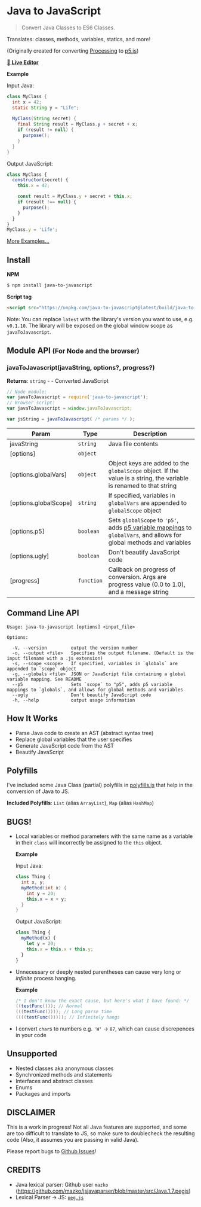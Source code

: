 # Java to JavaScript
> Convert Java Classes to ES6 Classes.

Translates: classes, methods, variables, statics, and more!

(Originally created for converting [Processing](https://processing.org/) to [p5.js](https://p5js.org/))

[🔗 __Live Editor__](https://wyattades.github.io/java-to-javascript/)

__Example__

Input Java:
```java
class MyClass {
  int x = 42;
  static String y = "Life";
  
  MyClass(String secret) {
    final String result = MyClass.y + secret + x;
    if (result != null) {
      purpose();
    }
  }
}
```
Output JavaScript:
```javascript
class MyClass {
  constructor(secret) {
    this.x = 42;

    const result = MyClass.y + secret + this.x;
    if (result !== null) {
      purpose();
    }
  }
}
MyClass.y = 'Life';
```
[More Examples...](./examples)

## Install
__NPM__
```bash
$ npm install java-to-javascript
```
__Script tag__
```html
<script src="https://unpkg.com/java-to-javascript@latest/build/java-to-javascript.min.js"></script>
```
Note: You can replace `latest` with the library's version you want to use, e.g. `v0.1.10`. The library will be exposed on the global window scope as `javaToJavascript`.

## Module API <small>(For Node and the browser)</small>

### javaToJavascript(javaString, options?, progress?)
**Returns**: <code>string</code> - - Converted JavaScript  

```js
// Node module:
var javaToJavascript = require('java-to-javascript');
// Browser script:
var javaToJavascript = window.javaToJavascript;

var jsString = javaToJavascript( /* params */ );
```

| Param | Type | Description |
| --- | --- | --- |
| javaString | <code>string</code> | Java file contents |
| [options] | <code>object</code> |  |
| [options.globalVars] | <code>object</code> | Object keys are added to the `globalScope` object.  If the value is a string, the variable is renamed to that string |
| [options.globalScope] | <code>string</code> | If specified, variables in `globalVars` are appended to `globalScope` object |
| [options.p5] | <code>boolean</code> | Sets `globalScope` to `'p5'`, adds [p5 variable mappings](./p5_globals.js) to `globalVars`, and allows for global methods and variables |
| [options.ugly] | <code>boolean</code> | Don't beautify JavaScript code |
| [progress] | <code>function</code> | Callback on progress of conversion. Args are progress value (0.0 to 1.0), and a message string |

## Command Line API
```
Usage: java-to-javascript [options] <input_file>

Options:

  -V, --version         output the version number
  -o, --output <file>   Specifies the output filename. (Default is the input filename with a .js extension)
  -s, --scope <scope>   If specified, variables in `globals` are appended to `scope` object
  -g, --globals <file>  JSON or JavaScript file containing a global variable mapping. See README
  --p5                  Sets `scope` to "p5", adds p5 variable mappings to `globals`, and allows for global methods and variables
  --ugly                Don't beautify JavaScript code
  -h, --help            output usage information
```

## How It Works
- Parse Java code to create an AST (abstract syntax tree) 
- Replace global variables that the user specifies
- Generate JavaScript code from the AST
- Beautify JavaScript

## Polyfills
I've included some Java Class (partial) polyfills in [polyfills.js](./polyfills.js) that help in the conversion of Java to JS.

__Included Polyfills__: `List` (alias `ArrayList`), `Map` (alias `HashMap`)

## BUGS!
- Local variables or method parameters with the same name as a variable in their `class` will incorrectly be assigned to the `this` object.
  
  __Example__

  Input Java:
  ```java
  class Thing {
    int x, y;
    myMethod(int x) {
      int y = 20;
      this.x = x + y;
    }
  }
  ```
  Output JavaScript:
  ```javascript
  class Thing {
    myMethod(x) {
      let y = 20;
      this.x = this.x + this.y;
    }
  }
  ```

- Unnecessary or deeply nested parentheses can cause very long or *infinite* process hanging.
  
  __Example__
  ```java
  /* I don't know the exact cause, but here's what I have found: */
  ((testFunc())); // Normal
  (((testFunc()))); // Long parse time
  ((((testFunc())))); // Infinitely hangs
  ```
- I convert `char`s to numbers e.g. `'W'` -> `87`, which can cause discrepences in your code

## Unsupported
- Nested classes aka anonymous classes
- Synchronized methods and statements
- Interfaces and abstract classes
- Enums
- Packages and imports

## DISCLAIMER
This is a work in progress! Not all Java features are supported, and some are too difficult to translate to JS, so make sure to doublecheck the resulting code (Also, it assumes you are passing in valid Java).

Please report bugs to [Github Issues](https://github.com/wyattades/java-to-javascript/issues)!

## CREDITS
- Java lexical parser: Github user `mazko` (https://github.com/mazko/jsjavaparser/blob/master/src/Java.1.7.pegjs)
- Lexical Parser -> JS: [`peg.js`](https://pegjs.org/)
